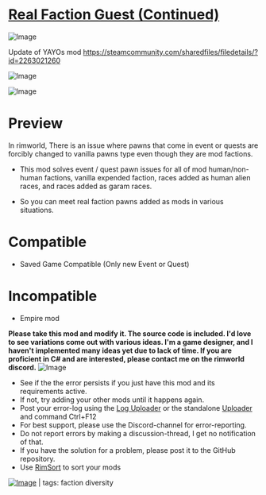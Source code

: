 # [Real Faction Guest (Continued)](https://steamcommunity.com/sharedfiles/filedetails/?id=2886929245)

![Image](https://i.imgur.com/buuPQel.png)

Update of YAYOs mod
https://steamcommunity.com/sharedfiles/filedetails/?id=2263021260

![Image](https://i.imgur.com/pufA0kM.png)
	
![Image](https://i.imgur.com/Z4GOv8H.png)

# Preview

In rimworld, There is an issue where pawns that come in event or quests are forcibly changed to vanilla pawns type even though they are mod factions.

* This mod solves event / quest pawn issues for 
all of mod human/non-human factions, vanilla expended faction, races added as human alien races, and races added as garam races.

* So you can meet real faction pawns added as mods in various situations.



# Compatible

- Saved Game Compatible (Only new Event or Quest)



# Incompatible

- Empire mod



**Please take this mod and modify it. The source code is included.
I'd love to see variations come out with various ideas.
I'm a game designer, and I haven't implemented many ideas yet due to lack of time.
If you are proficient in C# and are interested, please contact me on the rimworld discord.**
![Image](https://i.imgur.com/PwoNOj4.png)



-  See if the the error persists if you just have this mod and its requirements active.
-  If not, try adding your other mods until it happens again.
-  Post your error-log using the [Log Uploader](https://steamcommunity.com/sharedfiles/filedetails/?id=2873415404) or the standalone [Uploader](https://steamcommunity.com/sharedfiles/filedetails/?id=2873415404) and command Ctrl+F12
-  For best support, please use the Discord-channel for error-reporting.
-  Do not report errors by making a discussion-thread, I get no notification of that.
-  If you have the solution for a problem, please post it to the GitHub repository.
-  Use [RimSort](https://github.com/RimSort/RimSort/releases/latest) to sort your mods

 

[![Image](https://img.shields.io/github/v/release/emipa606/RealFactionGuest?label=latest%20version&style=plastic&color=9f1111&labelColor=black)](https://steamcommunity.com/sharedfiles/filedetails/changelog/2886929245) | tags:  faction diversity
